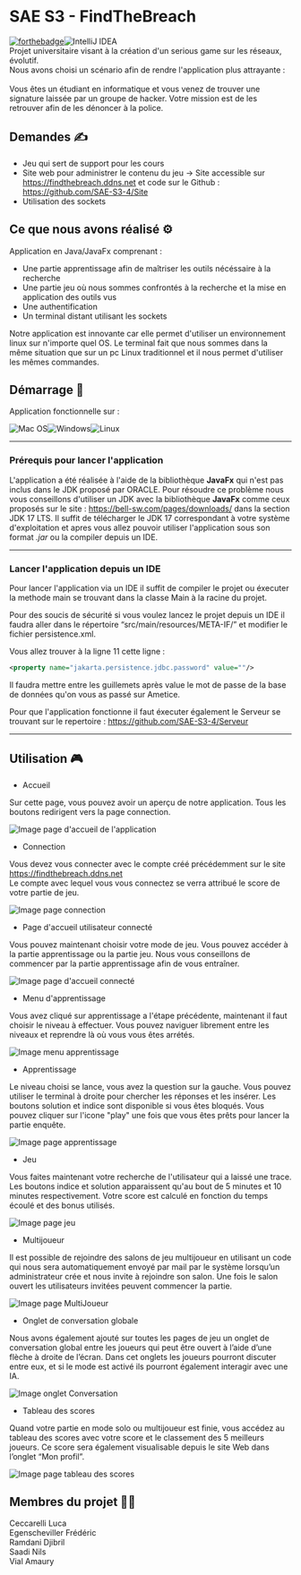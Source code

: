 # SAE S3 - FindTheBreach 
[![forthebadge](https://forthebadge.com/images/badges/made-with-java.svg)](https://forthebadge.com)![IntelliJ IDEA](https://img.shields.io/badge/IntelliJIDEA-000000.svg?style=for-the-badge&logo=intellij-idea&logoColor=white)</br>
Projet universitaire visant à la création d'un serious game sur les réseaux, évolutif.</br>
Nous avons choisi un scénario afin de rendre l'application plus attrayante :</br></br>
Vous êtes un étudiant en informatique et vous venez de trouver une signature laissée par un groupe de hacker.
Votre mission est de les retrouver afin de les dénoncer à la police.

## Demandes ✍️

- Jeu qui sert de support pour les cours
- Site web pour administrer le contenu du jeu -> Site accessible sur https://findthebreach.ddns.net et code sur le Github : https://github.com/SAE-S3-4/Site
- Utilisation des sockets

## Ce que nous avons réalisé ⚙️

Application en Java/JavaFx comprenant :
- Une partie apprentissage afin de maîtriser les outils nécéssaire à la recherche
- Une partie jeu où nous sommes confrontés à la recherche et la mise en application des outils vus
- Une authentification
- Un terminal distant utilisant les sockets

Notre application est innovante car elle permet d'utiliser un environnement linux sur n'importe quel OS. 
Le terminal fait que nous sommes dans la même situation que sur un pc Linux traditionnel et il nous permet d'utiliser les mêmes commandes.

## Démarrage 🚀

Application fonctionnelle sur : 

![Mac OS](https://img.shields.io/badge/mac%20os-000000?style=for-the-badge&logo=macos&logoColor=F0F0F0)![Windows](https://img.shields.io/badge/Windows-0078D6?style=for-the-badge&logo=windows&logoColor=white)![Linux](https://img.shields.io/badge/Linux-FCC624?style=for-the-badge&logo=linux&logoColor=black)

___
### Prérequis pour lancer l'application
L'application a été réalisée à l'aide de la bibliothèque **JavaFx** qui n'est pas inclus dans le JDK proposé par ORACLE.
Pour résoudre ce problème nous vous conseillons d'utiliser un JDK avec la bibliothèque **JavaFx** comme ceux proposés sur le site : https://bell-sw.com/pages/downloads/ dans la section JDK 17 LTS. Il suffit de télécharger le JDK 17 correspondant à votre système d'exploitation et apres vous allez pouvoir utiliser l'application sous son format *.jar* ou la compiler depuis un IDE.
___
### Lancer l'application depuis un IDE
Pour lancer l'application via un IDE il suffit de compiler le projet ou éxecuter la methode main se trouvant dans la classe Main à la racine du projet.

Pour des soucis de sécurité si vous voulez lancez le projet depuis un IDE il faudra aller dans le répertoire “src/main/resources/META-IF/” et modifier le fichier persistence.xml. 

Vous allez trouver à la ligne 11 cette ligne : 

```xml
<property name="jakarta.persistence.jdbc.password" value=""/> 
```

Il faudra mettre entre les guillemets après value le mot de passe de la base de données qu'on vous as passé sur Ametice.  

Pour que l'application fonctionne il faut éxecuter également le Serveur se trouvant sur le repertoire : https://github.com/SAE-S3-4/Serveur
___
## Utilisation 🎮

- Accueil

Sur cette page, vous pouvez avoir un aperçu de notre application. Tous les boutons redirigent vers la page connection.

![Image page d'accueil de l'application](readmePictures/ImageAcceuil.png "Page d'accueil")

- Connection

Vous devez vous connecter avec le compte créé précédemment sur le site https://findthebreach.ddns.net</br>
Le compte avec lequel vous vous connectez se verra attribué le score de votre partie de jeu.

![Image page connection](readmePictures/ImageConnexion.png "Page de connection")

- Page d'accueil utilisateur connecté

Vous pouvez maintenant choisir votre mode de jeu. Vous pouvez accéder à la partie apprentissage ou la partie jeu. 
Nous vous conseillons de commencer par la partie apprentissage afin de vous entraîner.

![Image page d'accueil connecté](readmePictures/Imageconnecte.png "Page d'acceuil utilisateur connecté")

- Menu d'apprentissage

Vous avez cliqué sur apprentissage a l'étape précédente, maintenant il faut choisir le niveau à effectuer. 
Vous pouvez naviguer librement entre les niveaux et reprendre là où vous vous êtes arrétés.

![Image menu apprentissage](readmePictures/practice_menu.jpg "Page menu apprentissage")

- Apprentissage

Le niveau choisi se lance, vous avez la question sur la gauche.
Vous pouvez utiliser le terminal à droite pour chercher les réponses et les insérer.
Les boutons solution et indice sont disponible si vous êtes bloqués.
Vous pouvez cliquer sur l'icone "play" une fois que vous êtes prêts pour lancer la partie enquête.

![Image page apprentissage](readmePictures/practice.jpg  "Page apprentissage")

- Jeu

Vous faites maintenant votre recherche de l'utilisateur qui a laissé une trace.
Les boutons indice et solution apparaissent qu'au bout de 5 minutes et 10 minutes respectivement.
Votre score est calculé en fonction du temps écoulé et des bonus utilisés.

![Image page jeu](readmePictures/play.jpg  "Page jeu")

- Multijoueur

Il est possible de rejoindre des salons de jeu multijoueur en utilisant un code qui nous sera automatiquement envoyé par mail par le système lorsqu’un administrateur crée et nous invite à rejoindre son salon. Une fois le salon ouvert les utilisateurs invitées peuvent commencer la partie. 

![Image page MultiJoueur](readmePictures/pictureMulti.png  "Page jeu")

- Onglet de conversation globale 

Nous avons également ajouté sur toutes les pages de jeu un onglet de conversation global entre les joueurs qui peut être ouvert à l’aide d’une flèche à droite de l’écran. Dans cet onglets les joueurs pourront discuter entre eux, et si le mode est activé ils pourront également interagir avec une IA. 

![Image onglet Conversation](readmePictures/pictureChat.png  "Onglet chat")

- Tableau des scores

Quand votre partie en mode solo ou multijoueur est finie, vous accédez au tableau des scores avec votre score et le classement des 5 meilleurs joueurs. Ce score sera également visualisable depuis le site Web dans l’onglet “Mon profil”. 

![Image page tableau des scores](readmePictures/leaderBoard.jpg  "Page tableau des scores")


## Membres du projet 🧑‍💻

Ceccarelli Luca</br>
Egenscheviller Frédéric</br>
Ramdani Djibril</br>
Saadi Nils</br>
Vial Amaury
